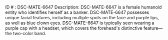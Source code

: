 ID # : DSC-MATE-6647
Description: DSC-MATE-6647 is a female humanoid entity who identifies herself as a banker. DSC-MATE-6647 possesses unique facial features, including multiple spots on the face and purple lips, as well as blue clown eyes. DSC-MATE-6647 is typically seen wearing a purple cap with a headset, which covers the forehead's distinctive feature—the two-color band.